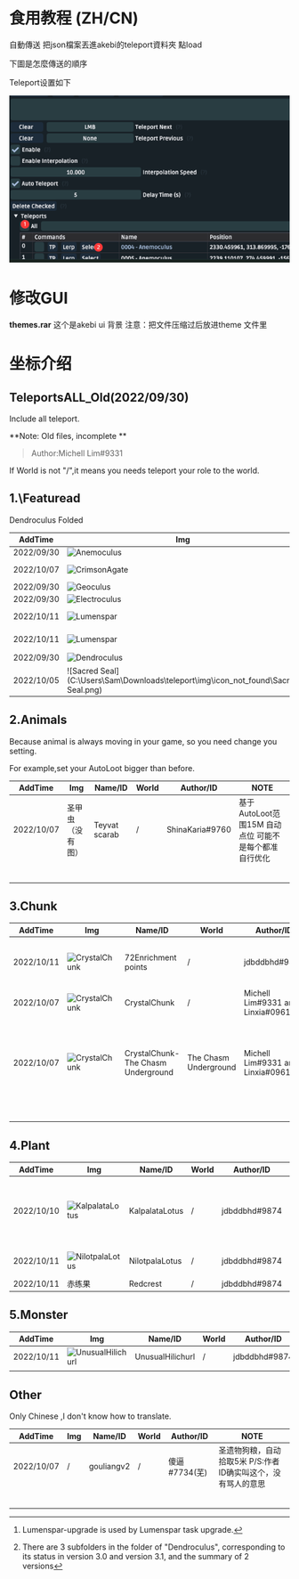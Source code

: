 # 食用教程 (ZH/CN)

自動傳送 把json檔案丟進akebi的teleport資料夾 點load  

下圖是怎麼傳送的順序

Teleport设置如下

![set](.\img\set.png)

# 修改GUI

**themes.rar** 这个是akebi ui 背景 注意：把文件压缩过后放进theme 文件里

# 坐标介绍

## TeleportsALL_Old(2022/09/30)

Include all teleport.

**Note: Old files, incomplete **

> Author:Michell Lim#9331



If World is not "/",it means you needs teleport your role to the world.

## 1.\Featuread

Dendroculus Folded

| AddTime    | Img                                                          | Name/ID               | World                 | Author/ID     |
| ---------- | ------------------------------------------------------------ | --------------------- | --------------------- | ------------- |
| 2022/09/30 | ![Anemoculus](C:\Users\Sam\Downloads\teleport\img\icons\Anemoculus.png) | AnemOculus            | /                     | inkay#5122    |
| 2022/10/07 | ![CrimsonAgate](C:\Users\Sam\Downloads\teleport\img\icons\CrimsonAgate.png) | Crimson Agate         | /                     | 𝓜𝓪𝓻𝓽𝓲𝓷#6895   |
| 2022/09/30 | ![Geoculus](C:\Users\Sam\Downloads\teleport\img\icons\Geoculus.png) | Geoculus              | /                     | inkay#5122    |
| 2022/09/30 | ![Electroculus](C:\Users\Sam\Downloads\teleport\img\icons\Electroculus.png) | Electroculus          | /                     | inkay#5122    |
| 2022/10/11 | ![Lumenspar](C:\Users\Sam\Downloads\teleport\img\icons\Lumenspar.png) | Lumenspar             | The Chasm Underground | emma1259#3965 |
| 2022/10/11 | ![Lumenspar](C:\Users\Sam\Downloads\teleport\img\icons\Lumenspar.png) | Lumenspar-upgrade[^1] | The Chasm Underground | emma1259#3965 |
| 2022/09/30 | ![Dendroculus](C:\Users\Sam\Downloads\teleport\img\icons\Dendroculus.png) | Dendroculus[^2]       | /                     | inkay#5122    |
| 2022/10/05 | ![Sacred Seal](C:\Users\Sam\Downloads\teleport\img\icon_not_found\Sacred Seal.png) | Sacred Seal           | /                     | Misuki#9695   |





[^1]:  Lumenspar-upgrade is used by Lumenspar task upgrade.
[^2 ]:There are 3 subfolders in the folder of "Dendroculus", corresponding to its status in version 3.0 and version 3.1, and the summary of 2 versions



## 2.Animals

Because animal is always moving in your game, so you need change you setting.

For example,set your AutoLoot bigger than before.

| AddTime    | Img              | Name/ID       | World | Author/ID       | NOTE                                                   |
| ---------- | ---------------- | ------------- | ----- | --------------- | ------------------------------------------------------ |
| 2022/10/07 | 圣甲虫（没有图） | Teyvat scarab | /     | ShinaKaria#9760 | 基于AutoLoot范围15M 自动点位 可能不是每个都准 自行优化 |
|            |                  |               |       |                 |                                                        |
|            |                  |               |       |                 |                                                        |
|            |                  |               |       |                 |                                                        |
|            |                  |               |       |                 |                                                        |
|            |                  |               |       |                 |                                                        |
|            |                  |               |       |                 |                                                        |



## 3.Chunk



| AddTime    | Img                                                          | Name/ID                            | World                 | Author/ID                        | NOTE                                                         |
| ---------- | ------------------------------------------------------------ | ---------------------------------- | --------------------- | -------------------------------- | ------------------------------------------------------------ |
| 2022/10/11 | ![CrystalChunk](C:\Users\Sam\Downloads\teleport\img\icons\CrystalChunk.png) | 72Enrichment points                | /                     | jdbddbhd#9874                    | 72 mineral enrichment points, including Inazuma              |
| 2022/10/07 | ![CrystalChunk](C:\Users\Sam\Downloads\teleport\img\icons\CrystalChunk.png) | CrystalChunk                       | /                     | Michell Lim#9331 and Linxia#0961 | /                                                            |
| 2022/10/07 | ![CrystalChunk](C:\Users\Sam\Downloads\teleport\img\icons\CrystalChunk.png) | CrystalChunk-The Chasm Underground | The Chasm Underground | Michell Lim#9331 and Linxia#0961 | CrystalChunk-19 to 43 is The Chasm Underground. You need manually tp into Chasm Underground 1st. |
|            |                                                              |                                    |                       |                                  |                                                              |
|            |                                                              |                                    |                       |                                  |                                                              |
|            |                                                              |                                    |                       |                                  |                                                              |
|            |                                                              |                                    |                       |                                  |                                                              |
|            |                                                              |                                    |                       |                                  |                                                              |

## 4.Plant



| AddTime    | Img                                                          | Name/ID        | World | Author/ID     | NOTE                                                         |
| ---------- | ------------------------------------------------------------ | -------------- | ----- | ------------- | ------------------------------------------------------------ |
| 2022/10/10 | ![KalpalataLotus](C:\Users\Sam\Downloads\teleport\img\icons\KalpalataLotus.png) | KalpalataLotus | /     | jdbddbhd#9874 | Total is 64+2+5.P/S:ID25 and ID26 you need pick by yourself,and 5 of all you need buy from npc. |
| 2022/10/11 | ![NilotpalaLotus](C:\Users\Sam\Downloads\teleport\img\icons\NilotpalaLotus.png) | NilotpalaLotus | /     | jdbddbhd#9874 | ID47,55-57,you need pick them by yourself.                   |
| 2022/10/11 | 赤练果                                                       | Redcrest       | /     | jdbddbhd#9874 |                                                              |

## 5.Monster

| AddTime    | Img                                                          | Name/ID          | World | Author/ID     | NOTE |
| ---------- | ------------------------------------------------------------ | ---------------- | ----- | ------------- | ---- |
| 2022/10/11 | ![UnusualHilichurl](C:\Users\Sam\Downloads\teleport\img\icons\UnusualHilichurl.png) | UnusualHilichurl | /     | jdbddbhd#9874 |      |
|            |                                                              |                  |       |               |      |



## Other

Only Chinese ,I don't know how to translate.

| AddTime    | Img  | Name/ID    | World | Author/ID     | NOTE                                                         |
| ---------- | ---- | ---------- | ----- | ------------- | ------------------------------------------------------------ |
| 2022/10/07 | /    | gouliangv2 | /     | 傻逼#7734(芜) | 圣遗物狗粮，自动拾取5米            P/S:作者ID确实叫这个，没有骂人的意思 |
|            |      |            |       |               |                                                              |
|            |      |            |       |               |                                                              |
|            |      |            |       |               |                                                              |
|            |      |            |       |               |                                                              |
|            |      |            |       |               |                                                              |
|            |      |            |       |               |                                                              |